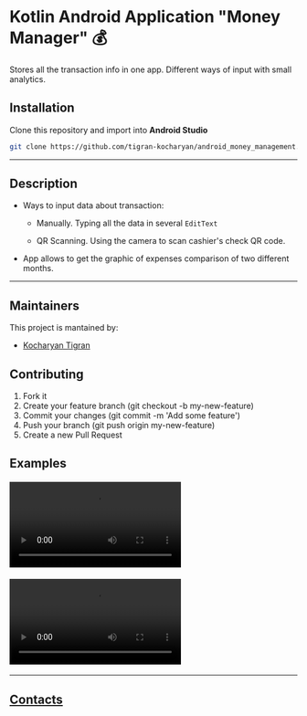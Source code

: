 # Kotlin Android Application "Money Manager" 💰
Stores all the transaction info in one app. Different ways of input with small analytics.

## Installation
Clone this repository and import into **Android Studio**
```bash
git clone https://github.com/tigran-kocharyan/android_money_management.git
```

---

## Description

* Ways to input data about transaction:

  - Manually. Typing all the data in several `EditText`

  - QR Scanning. Using the camera to scan cashier's check QR code.


* App allows to get the graphic of expenses comparison of two different months.


---


## Maintainers
This project is mantained by:
* [Kocharyan Tigran](https://github.com/tigran-kocharyan)


## Contributing

1. Fork it
2. Create your feature branch (git checkout -b my-new-feature)
3. Commit your changes (git commit -m 'Add some feature')
5. Push your branch (git push origin my-new-feature)
6. Create a new Pull Request

## Examples
#### ![Manual input](https://user-images.githubusercontent.com/26183944/119142693-77cc6a00-ba4f-11eb-8632-ee79ec650bb0.mp4)


#### ![QR Scanning + Drawing a graph](https://user-images.githubusercontent.com/26183944/119144632-887ddf80-ba51-11eb-969d-86949d1602f1.mp4)


---

## [Contacts](https://vk.com/k_tigran)
